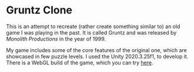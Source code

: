 # Gruntz Clone

This is an attempt to recreate (rather create something similar to) an old game I was playing in the past. It is called Gruntz and was released by *Monolith Productions* in the year of 1999.

My game includes some of the core features of the original one, which are showcased in few puzzle levels. I used the Unity 2020.3.25f1, to develop it. There is a WebGL build of the game, which you can try [here](https://mrvgm.github.io/GruntzClone/Build/v6/).

